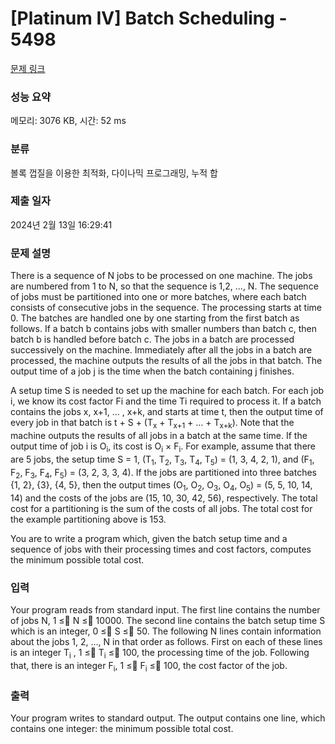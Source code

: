 # [Platinum IV] Batch Scheduling - 5498 

[문제 링크](https://www.acmicpc.net/problem/5498) 

### 성능 요약

메모리: 3076 KB, 시간: 52 ms

### 분류

볼록 껍질을 이용한 최적화, 다이나믹 프로그래밍, 누적 합

### 제출 일자

2024년 2월 13일 16:29:41

### 문제 설명

<p>There is a sequence of N jobs to be processed on one machine. The jobs are numbered from 1 to N, so that the sequence is 1,2, …, N. The sequence of jobs must be partitioned into one or more batches, where each batch consists of consecutive jobs in the sequence. The processing starts at time 0. The batches are handled one by one starting from the first batch as follows. If a batch b contains jobs with smaller numbers than batch c, then batch b is handled before batch c. The jobs in a batch are processed successively on the machine. Immediately after all the jobs in a batch are processed, the machine outputs the results of all the jobs in that batch. The output time of a job j is the time when the batch containing j finishes.</p>

<p>A setup time S is needed to set up the machine for each batch. For each job i, we know its cost factor Fi and the time Ti required to process it. If a batch contains the jobs x, x+1, … , x+k, and starts at time t, then the output time of every job in that batch is t + S + (T<sub>x</sub> + T<sub>x+1</sub> + … + T<sub>x+k</sub>). Note that the machine outputs the results of all jobs in a batch at the same time. If the output time of job i is O<sub>i</sub>, its cost is O<sub>i</sub> × F<sub>i</sub>. For example, assume that there are 5 jobs, the setup time S = 1, (T<sub>1</sub>, T<sub>2</sub>, T<sub>3</sub>, T<sub>4</sub>, T<sub>5</sub>) = (1, 3, 4, 2, 1), and (F<sub>1</sub>, F<sub>2</sub>, F<sub>3</sub>, F<sub>4</sub>, F<sub>5</sub>) = (3, 2, 3, 3, 4). If the jobs are partitioned into three batches {1, 2}, {3}, {4, 5}, then the output times (O<sub>1</sub>, O<sub>2</sub>, O<sub>3</sub>, O<sub>4</sub>, O<sub>5</sub>) = (5, 5, 10, 14, 14) and the costs of the jobs are (15, 10, 30, 42, 56), respectively. The total cost for a partitioning is the sum of the costs of all jobs. The total cost for the example partitioning above is 153.</p>

<p>You are to write a program which, given the batch setup time and a sequence of jobs with their processing times and cost factors, computes the minimum possible total cost.</p>

### 입력 

 <p>Your program reads from standard input. The first line contains the number of jobs N, 1 ≤ N ≤ 10000. The second line contains the batch setup time S which is an integer, 0 ≤ S ≤ 50. The following N lines contain information about the jobs 1, 2, …, N in that order as follows. First on each of these lines is an integer T<sub>i</sub> , 1 ≤ T<sub>i</sub> ≤ 100, the processing time of the job. Following that, there is an integer F<sub>i</sub>, 1 ≤ F<sub>i</sub> ≤ 100, the cost factor of the job.</p>

### 출력 

 <p>Your program writes to standard output. The output contains one line, which contains one integer: the minimum possible total cost.</p>

